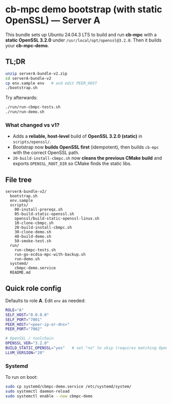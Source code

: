 # cb-mpc demo bootstrap (with static OpenSSL) — Server A

This bundle sets up Ubuntu 24.04.3 LTS to build and run **cb-mpc** with a **static OpenSSL 3.2.0** under `/usr/local/opt/openssl@3.2.0`. Then it builds your **cb-mpc-demo**.

## TL;DR
```bash
unzip serverA-bundle-v2.zip
cd serverA-bundle-v2
cp env.sample env   # and edit PEER_HOST
./bootstrap.sh
```

Try afterwards:
```bash
./run/run-cbmpc-tests.sh
./run/run-demo.sh
```

### What changed vs v1?
- Adds a **reliable, host-level** build of **OpenSSL 3.2.0 (static)** in `scripts/openssl/`.
- Bootstrap now **builds OpenSSL first** (idempotent), then builds `cb-mpc` with the correct OpenSSL path.
- `20-build-install-cbmpc.sh` now **cleans the previous CMake build** and exports `OPENSSL_ROOT_DIR` so CMake finds the static libs.

## File tree
```
serverA-bundle-v2/
  bootstrap.sh
  env.sample
  scripts/
    00-install-prereqs.sh
    05-build-static-openssl.sh
    openssl/build-static-openssl-linux.sh
    10-clone-cbmpc.sh
    20-build-install-cbmpc.sh
    30-clone-demo.sh
    40-build-demo.sh
    50-smoke-test.sh
  run/
    run-cbmpc-tests.sh
    run-go-ecdsa-mpc-with-backup.sh
    run-demo.sh
  systemd/
    cbmpc-demo.service
  README.md
```

## Quick role config

Defaults to role **A**. Edit `env` as needed:

```bash
ROLE="A"
SELF_HOST="0.0.0.0"
SELF_PORT="7001"
PEER_HOST="<peer-ip-or-dns>"
PEER_PORT="7002"

# OpenSSL / toolchain
OPENSSL_VER="3.2.0"
BUILD_STATIC_OPENSSL="yes"   # set "no" to skip (requires matching OpenSSL already installed)
LLVM_VERSION="20"
```

### Systemd
To run on boot:
```bash
sudo cp systemd/cbmpc-demo.service /etc/systemd/system/
sudo systemctl daemon-reload
sudo systemctl enable --now cbmpc-demo
```
